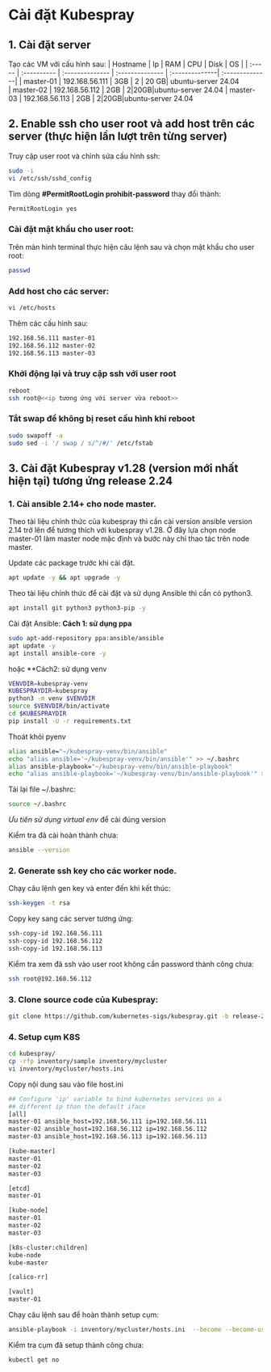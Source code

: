 # Cài đặt Kubespray
## 1. Cài đặt server
Tạo các VM với cấu hình sau:
| Hostname | Ip | RAM | CPU | Disk | OS |
| :----- | :---------- | :-------------- | :-------------- | :--------------| :--------------| 
| master-01      | 192.168.56.111           | 3GB                | 2 | 20    GB| ubuntu-server 24.04                 
| master-02     | 192.168.56.112           | 2GB               | 2|20GB|ubuntu-server 24.04
| master-03      | 192.168.56.113           | 2GB               | 2|20GB|ubuntu-server 24.04
## 2. Enable ssh cho user root và add host trên các server (thực hiện lần lượt trên từng server) 
Truy cập user root và chỉnh sửa cấu hình ssh:
```sh
sudo -i
vi /etc/ssh/sshd_config
```
Tìm dòng **#PermitRootLogin prohibit-password** thay đổi thành:
```sh
PermitRootLogin yes
```
### Cài đặt mật khẩu cho user root:
Trên màn hình terminal thực hiện câu lệnh sau và chọn mật khẩu cho user root:
```sh
passwd
```
### Add host cho các server:
```sh
vi /etc/hosts
```
<div style="page-break-after: always;"></div>

Thêm các cấu hình sau:
```sh
192.168.56.111 master-01
192.168.56.112 master-02
192.168.56.113 master-03
```
### Khởi động lại và truy cập ssh với user root
```sh
reboot
ssh root@<<ip tương ứng với server vừa reboot>>
```
###  Tắt swap để không bị reset cấu hình khi reboot
```sh
sudo swapoff -a
sudo sed -i '/ swap / s/^/#/' /etc/fstab
```

## 3. Cài đặt Kubespray v1.28 (version mới nhất hiện tại) tương ứng release 2.24
### 1. Cài ansible 2.14+ cho node master.
Theo tài liệu chính thức của kubespray thì cần cài version ansible version 2.14 trở lên để tương thích với kubespray v1.28.
Ở đây lựa chọn node master-01 làm master node mặc định và bước này chỉ thao tác trên node master.

Update các package trước khi cài đặt.
```sh
apt update -y && apt upgrade -y
```
Theo tài liệu chính thức để cài đặt và sử dụng Ansible thì cần có python3.
```sh
apt install git python3 python3-pip -y
```

<div style="page-break-after: always;"></div>

Cài đặt Ansible:
**Cách 1: sử dụng ppa**
```sh
sudo apt-add-repository ppa:ansible/ansible
apt update -y
apt install ansible-core -y
```
hoặc 
**Cách2: sử dụng venv
```sh
VENVDIR=kubespray-venv
KUBESPRAYDIR=kubespray
python3 -m venv $VENVDIR
source $VENVDIR/bin/activate
cd $KUBESPRAYDIR
pip install -U -r requirements.txt
```
Thoát khỏi pyenv
```sh
alias ansible="~/kubespray-venv/bin/ansible"
echo "alias ansible='~/kubespray-venv/bin/ansible'" >> ~/.bashrc
alias ansible-playbook="~/kubespray-venv/bin/ansible-playbook"
echo "alias ansible-playbook='~/kubespray-venv/bin/ansible-playbook'" >> ~/.bashrc
```
Tải lại file ~/.bashrc:
```sh
source ~/.bashrc
```

*Ưu tiên sử dụng virtual env* để cài đúng version 

Kiểm tra đã cài hoàn thành chưa:
```sh
ansible --version
```
### 2. Generate ssh key cho các worker node.
Chạy câu lệnh gen key và enter đến khi kết thúc:
```sh
ssh-keygen -t rsa
```
Copy key sang các server tương ứng:

```sh
ssh-copy-id 192.168.56.111
ssh-copy-id 192.168.56.112
ssh-copy-id 192.168.56.113
```
Kiểm tra xem đã ssh vào user root không cần password thành công chưa:
```sh
ssh root@192.168.56.112
```
### 3. Clone source code của Kubespray:
```sh
git clone https://github.com/kubernetes-sigs/kubespray.git -b release-2.24
```
### 4. Setup cụm K8S
```sh
cd kubespray/
cp -rfp inventory/sample inventory/mycluster
vi inventory/mycluster/hosts.ini
```

<div style="page-break-after: always;"></div>

Copy nội dung sau vào file host.ini
```sh
## Configure 'ip' variable to bind kubernetes services on a
## different ip than the default iface
[all]
master-01 ansible_host=192.168.56.111 ip=192.168.56.111
master-02 ansible_host=192.168.56.112 ip=192.168.56.112
master-03 ansible_host=192.168.56.113 ip=192.168.56.113

[kube-master]
master-01
master-02
master-03

[etcd]
master-01

[kube-node]
master-01
master-02
master-03

[k8s-cluster:children]
kube-node
kube-master

[calico-rr]

[vault]
master-01

```
Chạy câu lệnh sau để hoàn thành setup cụm:
```sh
ansible-playbook -i inventory/mycluster/hosts.ini  --become --become-user=root cluster.yml
```
Kiểm tra cụm đã setup thành công chưa:
```sh
kubectl get no
```
